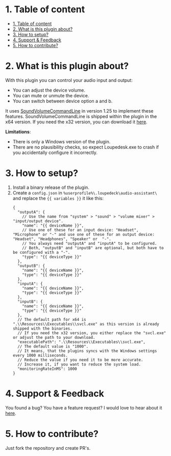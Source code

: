 ﻿# 1. Table of content
- [1. Table of content](#1-table-of-content)
- [2. What is this plugin about?](#2-what-is-this-plugin-about)
- [3. How to setup?](#3-how-to-setup)
- [4. Support & Feedback](#4-support--feedback)
- [5. How to contribute?](#5-how-to-contribute)

# 2. What is this plugin about?

With this plugin you can control your audio input and output:

* You can adjust the device volume.
* You can mute or unmute the device.
* You can switch between device option a and b.

It uses [SoundVolumeCommandLine](https://www.nirsoft.net/utils/sound_volume_command_line.html) in version 1.25 to implement these features.
SoundVolumeCommandLine is shipped within the plugin in the x64 version.
If you need the x32 version, you can download it [here](https://www.nirsoft.net/utils/svcl.zip).

**Limitations**:

* There is only a Windows version of the plugin.
* There are no plausibility checks, so expect Loupedesk.exe to crash if you accidentally configure it incorrectly.

# 3. How to setup?

1. Install a binary release of the plugin.
2. Create a `config.json` in `%userprofile%\.loupedeck\audio-assistant\` and replace the `{{ variables }}` it like this:
    ```json5
    {
      "outputA": {
        // Use the name from "system" > "sound" > "volume mixer" > "input/output device".
        "name": "{{ deviceName }}",
        // Use one of these for an input device: "Headset", "Microphone" or "-" and use one of these for an output device: "Headset", "Headphones", "Speaker" or  "-".
        // You always need "outputA" and "inputA" to be configured.
        // Both, "outputB" and "inputB" are optional, but both have to be configured with a "-".
        "type": "{{ deviceType }}"
      },
      "outputB": {
        "name": "{{ deviceName }}",
        "type": "{{ deviceType }}"
      },
      "inputA": {
        "name": "{{ deviceName }}",
        "type": "{{ deviceType }}"
      },
      "inputB": {
        "name": "{{ deviceName }}",
        "type": "{{ deviceType }}"
      },
      // The default path for x64 is ".\\Resources\\Executables\\svcl.exe" as this version is already shipped with the binaries.
      // If you need the x32 version, you either replace the "svcl.exe" or adjust the path to your download.
      "executablePath": ".\\Resources\\Executables\\svcl.exe",
      // The default value is "1000".
      // It means, that the plugins syncs with the Windows settings every 1000 milliseconds.
      // Reduce the value if you need it to be more accurate.
      // Increase it, if you want to reduce the system load.
      "monitoringRateInMS": 1000
    }
    ```

# 4. Support & Feedback

You found a bug? You have a feature request?
I would love to hear about it [here](https://github.com/coding-bara/AudioAssistantPlugin/issues/new/choose).

# 5. How to contribute?

Just fork the repository and create PR's.
